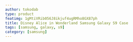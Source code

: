 ```yaml
---
author: tokodab
type: product
featimg: 1gMtiVRib056J8ikjuf4ugRMho8GX87ph
title: Disney Alice in Wonderland Samsung Galaxy S9 Case
tags: [samsung, galaxy, s9]
category: [samsung]
---
```

